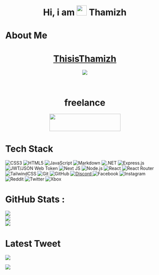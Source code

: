 <div align="center"><h1> Hi, i am <img src="https://raw.githubusercontent.com/TheDudeThatCode/TheDudeThatCode/master/Assets/Hi.gif" width="32px"/> Thamizh </h1> </div>

# About Me
<h1 align="center" text-decoration="none"><a href="https://thamizh.is-a.dev/">ThisisThamizh</a></h1>

<div align="center">

<a href="https://www.buymeacoffee.com/thisisthamizh"><img src="https://img.buymeacoffee.com/button-api/?text=Buy me a pizza&emoji=🍕&slug=thisisthamizh&button_colour=FFDD00&font_colour=000000&font_family=Comic&outline_colour=000000&coffee_colour=ffffff" /></a>

</div>

<br>

<div align="center">

<h1 align="center">freelance</h1>

<a href="https://www.upwork.com/freelancers/~01c1d35f3a3fc1203e?viewMode=1">

<img src="https://thamizh.is-a.dev/source/images/upwork.png" width="225px" height="55px"/>

</a>

</div>



# Tech Stack
![CSS3](https://img.shields.io/badge/css3-%231572B6.svg?logo=css3&logoColor=white&style=for-the-badge)
![HTML5](https://img.shields.io/badge/html5-%23E34F26.svg?logo=html5&logoColor=white&style=for-the-badge)
![JavaScript](https://img.shields.io/badge/javascript-%23323330.svg?logo=javascript&logoColor=%23F7DF1E&style=for-the-badge)
![Markdown](https://img.shields.io/badge/markdown-%23000000.svg?logo=markdown&logoColor=white&style=for-the-badge)
![.NET](https://img.shields.io/badge/.NET-5C2D91?logo=.net&logoColor=white&style=for-the-badge)
![Express.js](https://img.shields.io/badge/express.js-%23404d59.svg?logo=express&logoColor=%2361DAFB&style=for-the-badge)
![JWT/JSON Web Token](https://img.shields.io/badge/JWT-black?logo=JSON%20web%20tokens&style=for-the-badge)
![Next JS ](https://img.shields.io/badge/Next-black?logo=next.js&logoColor=white&style=for-the-badge)
![Node.js ](https://img.shields.io/badge/node.js-6DA55F?logo=node.js&logoColor=white&style=for-the-badge)
![React](https://img.shields.io/badge/react-%2320232a.svg?logo=react&logoColor=%2361DAFB&style=for-the-badge)
![React Router](https://img.shields.io/badge/React_Router-CA4245?logo=react-router&logoColor=white&style=for-the-badge)
![TailwindCSS](https://img.shields.io/badge/tailwindcss-%2338B2AC.svg?logo=tailwind-css&logoColor=white&style=for-the-badge)
![Git](https://img.shields.io/badge/git-%23F05033.svg?logo=git&logoColor=white&style=for-the-badge)
![GitHub](https://img.shields.io/badge/github-%23121011.svg?logo=github&logoColor=white&style=for-the-badge)
<a href="">
![Discord](https://img.shields.io/badge/Thamizh's_server-%237289DA.svg?logo=discord&logoColor=white&style=for-the-badge)
</a>
![Facebook](https://img.shields.io/badge/Facebook-%231877F2.svg?logo=Facebook&logoColor=white&style=for-the-badge)
![Instagram](https://img.shields.io/badge/thisis__thamizh-%23E4405F.svg?logo=Instagram&logoColor=white&style=for-the-badge)
![Reddit](https://img.shields.io/badge/Reddit-FF4500?logo=reddit&logoColor=white&style=for-the-badge)
![Twitter](https://img.shields.io/badge/thisis__thamizh-%231DA1F2.svg?logo=Twitter&logoColor=white&style=for-the-badge)
![Xbox](https://img.shields.io/badge/MRFROZENFIRE979-%23107C10.svg?logo=Xbox&logoColor=white&style=for-the-badge)

# GitHub Stats :
![](https://github-readme-stats.vercel.app/api?username=ThisisThamizh&hide_border=false&include_all_commits=false&count_private=false) 
<br>
![](https://github-readme-streak-stats.herokuapp.com/?user=ThisisThamizh&hide_border=false) 
<br>
![](https://github-readme-stats.vercel.app/api/top-langs/?username=ThisisThamizh&hide_border=false&include_all_commits=false&count_private=false&layout=compact)
<br>

# Latest Tweet
[![](https://tweeco.pushkaryadav.in/api/handle/thisis_thamizh)](https://tweeco.pushkaryadav.in)

[![](https://visitcount.itsvg.in/api?id=ThisisThamizh&icon=0&color=0)](https://visitcount.itsvg.in)
